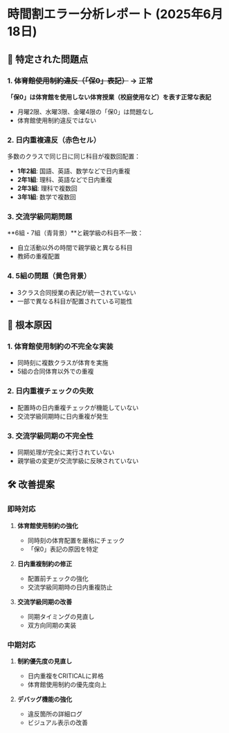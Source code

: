# 時間割エラー分析レポート (2025年6月18日)

## 🔴 特定された問題点

### 1. ~~体育館使用制約違反（「保0」表記）~~ → 正常
**「保0」は体育館を使用しない体育授業（校庭使用など）を表す正常な表記**
- 月曜2限、水曜3限、金曜4限の「保0」は問題なし
- 体育館使用制約違反ではない

### 2. 日内重複違反（赤色セル）
多数のクラスで同じ日に同じ科目が複数回配置：
- **1年2組**: 国語、英語、数学などで日内重複
- **2年1組**: 理科、英語などで日内重複
- **2年3組**: 理科で複数回
- **3年1組**: 数学で複数回

### 3. 交流学級同期問題
**6組・7組（青背景）**と親学級の科目不一致：
- 自立活動以外の時間で親学級と異なる科目
- 教師の重複配置

### 4. 5組の問題（黄色背景）
- 3クラス合同授業の表記が統一されていない
- 一部で異なる科目が配置されている可能性

## 🎯 根本原因

### 1. 体育館使用制約の不完全な実装
- 同時刻に複数クラスが体育を実施
- 5組の合同体育以外での重複

### 2. 日内重複チェックの失敗
- 配置時の日内重複チェックが機能していない
- 交流学級同期時に日内重複が発生

### 3. 交流学級同期の不完全性
- 同期処理が完全に実行されていない
- 親学級の変更が交流学級に反映されていない

## 🛠️ 改善提案

### 即時対応
1. **体育館使用制約の強化**
   - 同時刻の体育配置を厳格にチェック
   - 「保0」表記の原因を特定

2. **日内重複制約の修正**
   - 配置前チェックの強化
   - 交流学級同期時の日内重複防止

3. **交流学級同期の改善**
   - 同期タイミングの見直し
   - 双方向同期の実装

### 中期対応
1. **制約優先度の見直し**
   - 日内重複をCRITICALに昇格
   - 体育館使用制約の優先度向上

2. **デバッグ機能の強化**
   - 違反箇所の詳細ログ
   - ビジュアル表示の改善